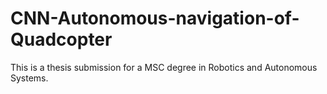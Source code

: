 # CNN-Autonomous-navigation-of-Quadcopter
This  is a thesis submission for a MSC degree in Robotics and Autonomous Systems. 
